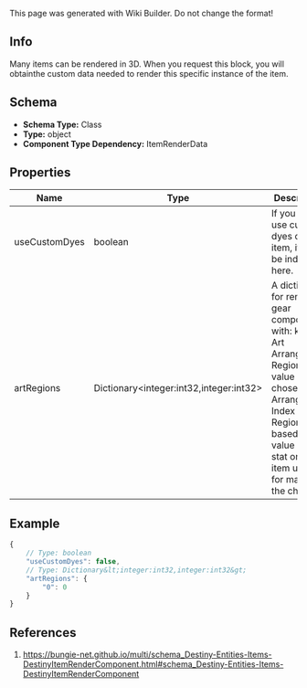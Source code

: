 <span class="wiki-builder">This page was generated with Wiki Builder. Do not change the format!</span>

## Info
Many items can be rendered in 3D.  When you request this block, you will obtainthe custom data needed to render this specific instance of the item.

## Schema
* **Schema Type:** Class
* **Type:** object
* **Component Type Dependency:** ItemRenderData

## Properties
Name | Type | Description
---- | ---- | -----------
useCustomDyes | boolean | If you should use custom dyes on this item, it will be indicated here.
artRegions | Dictionary&lt;integer:int32,integer:int32&gt; | A dictionary for rendering gear components, with: key = Art Arrangement Region Index value = The chosen Arrangement Index for the Region, based on the value of a stat on the item used for making the choice.

## Example
```javascript
{
    // Type: boolean
    "useCustomDyes": false,
    // Type: Dictionary&lt;integer:int32,integer:int32&gt;
    "artRegions": {
        "0": 0
    }
}

```

## References
1. https://bungie-net.github.io/multi/schema_Destiny-Entities-Items-DestinyItemRenderComponent.html#schema_Destiny-Entities-Items-DestinyItemRenderComponent

